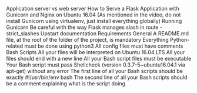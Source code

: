 Application server vs web server How to Serve a Flask Application with Gunicorn and Nginx on Ubuntu 16.04 (As mentioned in the video, do not install Gunicorn using virtualenv, just install everything globally) Running Gunicorn Be careful with the way Flask manages slash in route - strict_slashes Upstart documentation Requirements General A README.md file, at the root of the folder of the project, is mandatory Everything Python-related must be done using python3 All config files must have comments Bash Scripts All your files will be interpreted on Ubuntu 16.04 LTS All your files should end with a new line All your Bash script files must be executable Your Bash script must pass Shellcheck (version 0.3.7-5~ubuntu16.04.1 via apt-get) without any error The first line of all your Bash scripts should be exactly #!/usr/bin/env bash The second line of all your Bash scripts should be a comment explaining what is the script doing
